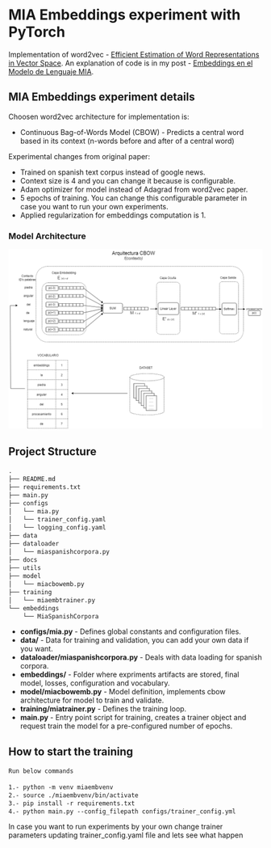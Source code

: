# MIA Embeddings experiment with PyTorch

Implementation of word2vec - [Efficient Estimation of Word Representations in Vector Space](https://arxiv.org/abs/1301.3781). An explanation of code is in my post - [Embeddings en el Modelo de Lenguaje MIA](url).

## MIA Embeddings experiment details

Choosen word2vec architecture for implementation is:

- Continuous Bag-of-Words Model (CBOW) - Predicts a central word based in its context (n-words before and after of a central word)

Experimental changes from original paper:

- Trained on spanish text corpus instead of google news.
- Context size is 4 and you can change it because is configurable.
- Adam optimizer for model instead of Adagrad from word2vec paper.
- 5 epochs of training. You can change this configurable parameter in case you want to run your own experiments.
- Applied regularization for embeddings computation is 1.

### Model Architecture
![alt text](docs/word2vec_cbow.png)

## Project Structure

```
.
├── README.md
├── requirements.txt
├── main.py
├── configs
│   └── mia.py
│   └── trainer_config.yaml
│   └── logging_config.yaml
├── data
├── dataloader
│   └── miaspanishcorpora.py
├── docs
├── utils
├── model
│   └── miacbowemb.py
├── training
│   └── miaembtrainer.py
└── embeddings
    └── MiaSpanishCorpora
```

- **configs/mia.py** - Defines global constants and configuration files.
- **data/** - Data for training and validation, you can add your own data if you want.
- **dataloader/miaspanishcorpora.py** - Deals with data loading for spanish corpora.
- **embeddings/** - Folder where expriments artifacts are stored, final model, losses, configuration and vocabulary.
- **model/miacbowemb.py** - Model definition, implements cbow architecture for model to train and validate.
- **training/miatrainer.py** - Defines the training loop.
- **main.py** - Entry point script for training, creates a trainer object and request train the model for a pre-configured number of epochs.

## How to start the training

```
Run below commands

1.- python -m venv miaembvenv
2.- source ./miaembvenv/bin/activate
3.- pip install -r requirements.txt
4.- python main.py --config_filepath configs/trainer_config.yml

```

In case you want to run experiments by your own change trainer parameters updating trainer_config.yaml file and lets see what happen

